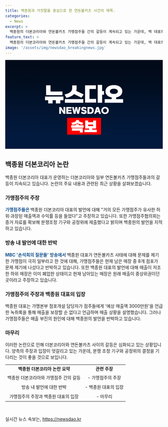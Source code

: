 ```yaml
---
title: 백종원과 거짓말을 중심으로 한 연돈볼카츠 사건의 제목.
categories:
  - News
excerpt: >
  백종원의 더본코리아와 연돈볼카츠 가맹점주들 간의 갈등이 계속되고 있는 가운데, 백 대표의 출연 후 갈등이 확산되는 상황. 가맹점주들은 백 대표의 발언을 부정하고, 증거 자료를 제출하여 분쟁조정 기구와 공정위에 제출했음을 밝힘. 또한, 백 대표의 발언과 현실과의 불일치를 지적하며 녹취록과 관련된 반론과 영업 일수 등을 언급하며 백 대표의 주장을 반박하고 있다. 이에 대한 논란이 계속될 전망. MBC 손석희의 질문들 방송을 통해 논란이 커지고 있는 상황으로 확인됨.
feature_text: >
  백종원의 더본코리아와 연돈볼카츠 가맹점주들 간의 갈등이 계속되고 있는 가운데, 백 대표의 출연 후 갈등이 확산되는 상황. 가맹점주들은 백 대표의 발언을 부정하고, 증거 자료를 제출하여 분쟁조정 기구와 공정위에 제출했음을 밝힘. 또한, 백 대표의 발언과 현실과의 불일치를 지적하며 녹취록과 관련된 반론과 영업 일수 등을 언급하며 백 대표의 주장을 반박하고 있다. 이에 대한 논란이 계속될 전망. MBC 손석희의 질문들 방송을 통해 논란이 커지고 있는 상황으로 확인됨.
image: '/assets/img/newsdao_breakingnews.jpg'
---
```


<p><img src="/assets/img/newsdao_breakingnews.jpg" alt="flaretime 속보" /></p>

<h2 data-ke-size="size26">백종원 더본코리아 논란</h2>

<p data-ke-size="size16">백종원 더본코리아 대표가 운영하는 더본코리아와 일부 연돈볼카츠 가맹점주들과의 갈등이 지속되고 있습니다. 논란의 주요 내용과 관련된 최근 상황을 살펴보겠습니다.</p>

<h3 data-ke-size="size24">가맹점주의 주장</h3>

<p data-ke-size="size16"><b><span style="color: #1a5490;">가맹점주들은 </span></b>백종원 더본코리아 대표의 발언에 대해 "거의 모든 가맹점주가 유사한 허위·과장된 매출액과 수익률 등을 들었다"고 주장하고 있습니다. 또한 가맹점주협의회는 증거 자료를 확보해 분쟁조정 기구와 공정위에 제출했다고 밝히며 백종원의 발언을 지적하고 있습니다.</p>

<h3 data-ke-size="size24">방송 내 발언에 대한 반박</h3>

<p data-ke-size="size16"><b><span style="color: #1a5490;">MBC '손석희의 질문들' 방송에서</span></b> 백종원 대표가 연돈볼카츠 사태에 대해 문제를 제기한 가맹점이 극히 일부라고 한 것에 대해, 가맹점주들은 현재 남은 매장 중 8개 점포가 문제 제기에 나섰다고 반박하고 있습니다. 또한 백종원 대표의 발언에 대해 매출이 저조한 하위 매장은 이미 폐업한 상태이고 현재 남아있는 매장은 원래 매출이 중상위권이던 곳이라고 주장하고 있습니다.</p>

<h3 data-ke-size="size24">가맹점주의 주장과 백종원 대표의 입장</h3>

<p data-ke-size="size16">백종원 대표는 가맹본부 점포개설 담당자가 점주들에게 '예상 매출액 3000만원'을 언급한 녹취록을 통해 매출을 보장할 순 없다고 언급하며 매출 상황을 설명했습니다. 그러나 가맹점주들은 매출 부진의 원인에 대해 백종원의 발언을 반박하고 있습니다.</p>

<h3 data-ke-size="size24">마무리</h3>

<p data-ke-size="size16">이러한 논란으로 인해 더본코리아와 연돈볼카츠 사이의 갈등은 심화되고 있는 상황입니다. 양측의 주장과 입장이 엇갈리고 있는 가운데, 분쟁 조정 기구와 공정위의 결정을 기다리는 것이 좋을 것으로 보입니다.</p>

<table>
    <tbody>
        <tr>
            <td style="text-align: center; height: 17px;"><b>백종원 더본코리아 논란 요약</b></td>
        <td style="text-align: center; height: 17px;"><b>관련 주장</b></td>
    </tr>
        <tr>
            <td style="text-align: center; height: 25px;">백종원 더본코리아와 가맹점주 간의 갈등</td>
            <td style="text-align: center; height: 25px;">- 가맹점주의 주장</td>
        </tr>
        <tr>
            <td style="text-align: center; height: 25px;">방송 내 발언에 대한 반박</td>
            <td style="text-align: center; height: 25px;">- 백종원 대표의 입장</td>
        </tr>
        <tr>
            <td style="text-align: center; height: 25px;">가맹점주의 주장과 백종원 대표의 입장</td>
            <td style="text-align: center; height: 25px;">- 마무리</td>
        </tr>
    </tbody>
</table>

<p data-ke-size="size16">&nbsp;</p>
실시간 뉴스 속보는, <a href="https://newsdao.kr" rel="dofollow">https://newsdao.kr</a>


